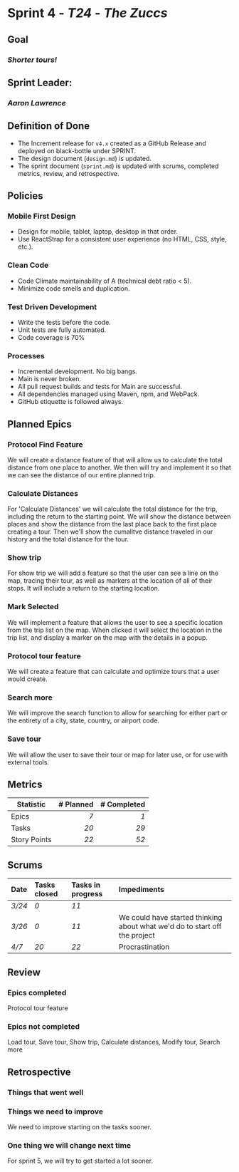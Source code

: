 # Sprint 4 - *T24* - *The Zuccs*

## Goal
### *Shorter tours!*

## Sprint Leader: 
### *Aaron Lawrence*

## Definition of Done

* The Increment release for `v4.x` created as a GitHub Release and deployed on black-bottle under SPRINT.
* The design document (`design.md`) is updated.
* The sprint document (`sprint.md`) is updated with scrums, completed metrics, review, and retrospective.

## Policies

### Mobile First Design
* Design for mobile, tablet, laptop, desktop in that order.
* Use ReactStrap for a consistent user experience (no HTML, CSS, style, etc.).

### Clean Code
* Code Climate maintainability of A (technical debt ratio < 5).
* Minimize code smells and duplication.

### Test Driven Development
* Write the tests before the code.
* Unit tests are fully automated.
* Code coverage is 70%

### Processes
* Incremental development.  No big bangs.
* Main is never broken. 
* All pull request builds and tests for Main are successful.
* All dependencies managed using Maven, npm, and WebPack.
* GitHub etiquette is followed always.


## Planned Epics
### Protocol Find Feature
We will create a distance feature of that will allow us to calculate the total distance from one place to another. 
We then will try and implement it so that we can see the distance of our entire planned trip.

### Calculate Distances
For 'Calculate Distances' we will calculate the total distance for the trip, including the return to the starting point. 
We will show the distance between places and show the distance from the last place back to the first place creating a tour.
Then we'll show the cumalitve distance traveled in our history and the total distance for the tour.

### Show trip
For show trip we will add a feature so that the user can see a line on the map, tracing their tour, as well as markers at the location of all of their stops. It will include a 
return to the starting location.

### Mark Selected
We will implement a feature that allows the user to see a specific location from the trip list on the map. When clicked
it will select the location in the trip list, and display a marker on the map with the details in a popup.

### Protocol tour feature
We will create a feature that can calculate and optimize tours that a user would create.

### Search more
We will improve the search function to allow for searching for either part or the entirety of a city, state, country, or airport code.

### Save tour
We will allow the user to save their tour or map for later use, or for use with external tools.





## Metrics

| Statistic | # Planned | # Completed |
| --- | ---: | ---: |
| Epics | *7* | *1* |
| Tasks |  *20*   | *29* | 
| Story Points |  *22*  | *52* | 


## Scrums

| Date | Tasks closed  | Tasks in progress | Impediments |
| :--- | :--- | :--- | :--- |
| *3/24* | *0* | *11* |  | 
| *3/26* | *0* | *11* | We could have started thinking about what we'd do to start off the project |
| *4/7* | *20* | *22* | Procrastination |


## Review

### Epics completed  
Protocol tour feature

### Epics not completed 
Load tour, Save tour, Show trip, Calculate distances, Modify tour, Search more
## Retrospective

### Things that went well

### Things we need to improve
We need to improve starting on the tasks sooner.

### One thing we will change next time
For sprint 5, we will try to get started a lot sooner.
